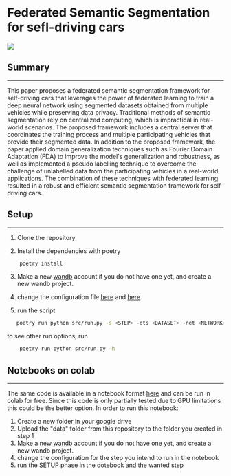 # Federated Semantic Segmentation for sefl-driving cars

![](./netdiagram.png)

## Summary
---

This paper proposes a federated semantic segmentation framework for self-driving cars that leverages the power of federated learning to train a deep neural network using segmented datasets obtained from multiple vehicles while preserving data privacy. Traditional methods of semantic segmentation rely on centralized computing, which is impractical in real-world scenarios. The proposed framework includes a central server that coordinates the training process and multiple participating vehicles that provide their segmented data. In addition to the proposed framework, the paper applied domain generalization techniques such as Fourier Domain Adaptation (FDA) to improve the model's generalization and robustness, as well as implemented a pseudo labelling technique to overcome the challenge of unlabelled data from the participating vehicles in a real-world applications. The combination of these techniques with federated learning resulted in a robust and efficient semantic segmentation framework for self-driving cars.

## Setup
---

1) Clone the repository

2) Install the dependencies with poetry

```bash
    poetry install
```
3) Make a new [wandb](https://wandb.ai/) account if you do not have one yet, and create a new wandb project.

4) change the configuration file [here](./src/config/config_options.py) and [here](./src/config/config_transforms.py).

5) run the script
 ```bash
    poetry run python src/run.py -s <STEP> -dts <DATASET> -net <NETWORK>
```
to see other run options, run
```bash
    poetry run python src/run.py -h
```

## Notebooks on colab
---

The same code is available in a notebook format [here](https://github.com/lorenzobellino/Federated-SS-for-self-driving-cars/blob/main/fssfsdc.ipynb) and can be run in colab for free. Since this code is only partially tested due to GPU limitations this could be the better option.
In order to run this notebook:
1) Create a new folder in your google drive
2) Upload the "data" folder from this repository to the folder you created in step 1
3) Make a new [wandb](https://wandb.ai/) account if you do not have one yet, and create a new wandb project.
4) change the configuration for the step you intend to run in the notebook
5) run the SETUP phase in the dotebook and the wanted step
